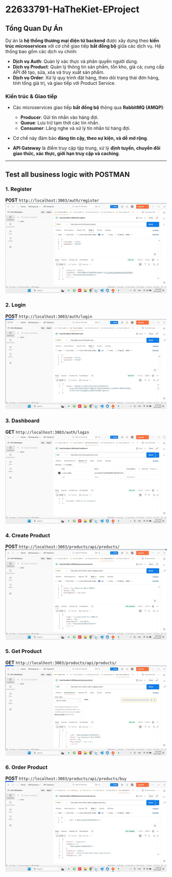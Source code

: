 # 22633791-HaTheKiet-EProject

## Tổng Quan Dự Án

Dự án là **hệ thống thương mại điện tử backend** được xây dựng theo **kiến trúc microservices** với cơ chế giao tiếp **bất đồng bộ** giữa các dịch vụ. Hệ thống bao gồm các dịch vụ chính:

- **Dịch vụ Auth**: Quản lý xác thực và phân quyền người dùng.  
- **Dịch vụ Product**: Quản lý thông tin sản phẩm, tồn kho, giá cả; cung cấp API để tạo, sửa, xóa và truy xuất sản phẩm.  
- **Dịch vụ Order**: Xử lý quy trình đặt hàng, theo dõi trạng thái đơn hàng, tính tổng giá trị, và giao tiếp với Product Service.  

### Kiến trúc & Giao tiếp

- Các microservices giao tiếp **bất đồng bộ** thông qua **RabbitMQ (AMQP)**:
  - **Producer**: Gửi tin nhắn vào hàng đợi.  
  - **Queue**: Lưu trữ tạm thời các tin nhắn.  
  - **Consumer**: Lắng nghe và xử lý tin nhắn từ hàng đợi.  

- Cơ chế này đảm bảo **đáng tin cậy, theo sự kiện, và dễ mở rộng**.  

- **API Gateway** là điểm truy cập tập trung, xử lý **định tuyến, chuyển đổi giao thức, xác thực, giới hạn truy cập và caching**.

---

## Test all business logic with POSTMAN

### 1. Register
**POST** `http://localhost:3003/auth/register`  
![Register](public/results/register.png)

### 2. Login
**POST** `http://localhost:3003/auth/login`  
![Login](public/results/login.png)

### 3. Dashboard
**GET** `http://localhost:3003/auth/login`  
![Dashboard](public/results/dashboard.png)

### 4. Create Product
**POST** `http://localhost:3003/products/api/products/`  
![Create Product](public/results/creatProduct.png)

### 5. Get Product
**GET** `http://localhost:3003/products/api/products/`  
![Get Product](public/results/getProduct.png)

### 6. Order Product
**POST** `http://localhost:3003/products/api/products/buy`  
![Order Product](public/results/order.png)
